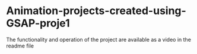 # Animation-projects-created-using-GSAP-proje1
The functionality and operation of the project are available as a video in the readme file
